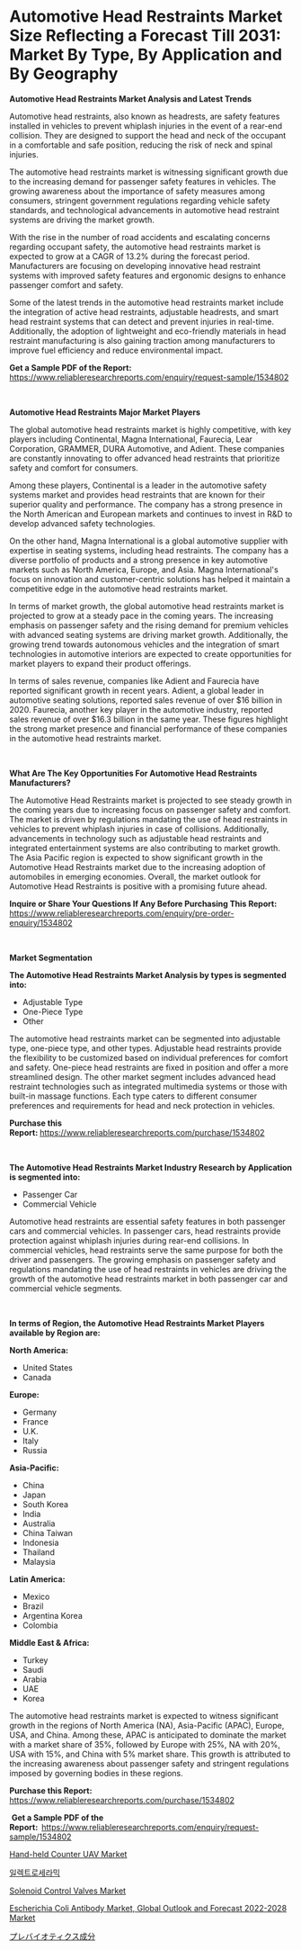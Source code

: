 <p><h1>Automotive Head Restraints Market Size Reflecting a Forecast Till 2031: Market By Type, By Application and By Geography</h1></p><p><strong>Automotive Head Restraints Market Analysis and Latest Trends</strong></p>
<p><p>Automotive head restraints, also known as headrests, are safety features installed in vehicles to prevent whiplash injuries in the event of a rear-end collision. They are designed to support the head and neck of the occupant in a comfortable and safe position, reducing the risk of neck and spinal injuries.</p><p>The automotive head restraints market is witnessing significant growth due to the increasing demand for passenger safety features in vehicles. The growing awareness about the importance of safety measures among consumers, stringent government regulations regarding vehicle safety standards, and technological advancements in automotive head restraint systems are driving the market growth.</p><p>With the rise in the number of road accidents and escalating concerns regarding occupant safety, the automotive head restraints market is expected to grow at a CAGR of 13.2% during the forecast period. Manufacturers are focusing on developing innovative head restraint systems with improved safety features and ergonomic designs to enhance passenger comfort and safety.</p><p>Some of the latest trends in the automotive head restraints market include the integration of active head restraints, adjustable headrests, and smart head restraint systems that can detect and prevent injuries in real-time. Additionally, the adoption of lightweight and eco-friendly materials in head restraint manufacturing is also gaining traction among manufacturers to improve fuel efficiency and reduce environmental impact.</p></p>
<p><strong>Get a Sample PDF of the Report:&nbsp;</strong> <a href="https://www.reliableresearchreports.com/enquiry/request-sample/1534802">https://www.reliableresearchreports.com/enquiry/request-sample/1534802</a></p>
<p>&nbsp;</p>
<p><strong>Automotive Head Restraints Major Market Players</strong></p>
<p><p>The global automotive head restraints market is highly competitive, with key players including Continental, Magna International, Faurecia, Lear Corporation, GRAMMER, DURA Automotive, and Adient. These companies are constantly innovating to offer advanced head restraints that prioritize safety and comfort for consumers.</p><p>Among these players, Continental is a leader in the automotive safety systems market and provides head restraints that are known for their superior quality and performance. The company has a strong presence in the North American and European markets and continues to invest in R&D to develop advanced safety technologies.</p><p>On the other hand, Magna International is a global automotive supplier with expertise in seating systems, including head restraints. The company has a diverse portfolio of products and a strong presence in key automotive markets such as North America, Europe, and Asia. Magna International's focus on innovation and customer-centric solutions has helped it maintain a competitive edge in the automotive head restraints market.</p><p>In terms of market growth, the global automotive head restraints market is projected to grow at a steady pace in the coming years. The increasing emphasis on passenger safety and the rising demand for premium vehicles with advanced seating systems are driving market growth. Additionally, the growing trend towards autonomous vehicles and the integration of smart technologies in automotive interiors are expected to create opportunities for market players to expand their product offerings.</p><p>In terms of sales revenue, companies like Adient and Faurecia have reported significant growth in recent years. Adient, a global leader in automotive seating solutions, reported sales revenue of over $16 billion in 2020. Faurecia, another key player in the automotive industry, reported sales revenue of over $16.3 billion in the same year. These figures highlight the strong market presence and financial performance of these companies in the automotive head restraints market.</p></p>
<p>&nbsp;</p>
<p><strong>What Are The Key Opportunities For Automotive Head Restraints Manufacturers?</strong></p>
<p><p>The Automotive Head Restraints market is projected to see steady growth in the coming years due to increasing focus on passenger safety and comfort. The market is driven by regulations mandating the use of head restraints in vehicles to prevent whiplash injuries in case of collisions. Additionally, advancements in technology such as adjustable head restraints and integrated entertainment systems are also contributing to market growth. The Asia Pacific region is expected to show significant growth in the Automotive Head Restraints market due to the increasing adoption of automobiles in emerging economies. Overall, the market outlook for Automotive Head Restraints is positive with a promising future ahead.</p></p>
<p><strong>Inquire or Share Your Questions If Any Before Purchasing This Report:</strong> <a href="https://www.reliableresearchreports.com/enquiry/pre-order-enquiry/1534802">https://www.reliableresearchreports.com/enquiry/pre-order-enquiry/1534802</a></p>
<p>&nbsp;</p>
<p><strong>Market Segmentation</strong></p>
<p><strong>The Automotive Head Restraints Market Analysis by types is segmented into:</strong></p>
<p><ul><li>Adjustable Type</li><li>One-Piece Type</li><li>Other</li></ul></p>
<p><p>The automotive head restraints market can be segmented into adjustable type, one-piece type, and other types. Adjustable head restraints provide the flexibility to be customized based on individual preferences for comfort and safety. One-piece head restraints are fixed in position and offer a more streamlined design. The other market segment includes advanced head restraint technologies such as integrated multimedia systems or those with built-in massage functions. Each type caters to different consumer preferences and requirements for head and neck protection in vehicles.</p></p>
<p><strong>Purchase this Report:&nbsp;</strong><a href="https://www.reliableresearchreports.com/purchase/1534802">https://www.reliableresearchreports.com/purchase/1534802</a></p>
<p>&nbsp;</p>
<p><strong>The Automotive Head Restraints Market Industry Research by Application is segmented into:</strong></p>
<p><ul><li>Passenger Car</li><li>Commercial Vehicle</li></ul></p>
<p><p>Automotive head restraints are essential safety features in both passenger cars and commercial vehicles. In passenger cars, head restraints provide protection against whiplash injuries during rear-end collisions. In commercial vehicles, head restraints serve the same purpose for both the driver and passengers. The growing emphasis on passenger safety and regulations mandating the use of head restraints in vehicles are driving the growth of the automotive head restraints market in both passenger car and commercial vehicle segments.</p></p>
<p>&nbsp;</p>
<p><strong>In terms of Region, the Automotive Head Restraints Market Players available by Region are:</strong></p>
<p>
    <p> <strong> North America: </strong>
        <ul>
            <li>United States</li>
            <li>Canada</li>
        </ul>
        </p> 
    <p> <strong> Europe: </strong>
        <ul>
            <li>Germany</li>
            <li>France</li>
            <li>U.K.</li>
            <li>Italy</li>
            <li>Russia</li>
        </ul>
        </p> 
    <p> <strong> Asia-Pacific: </strong>
        <ul>
            <li>China</li>
            <li>Japan</li>
            <li>South Korea</li>
            <li>India</li>
            <li>Australia</li>
            <li>China Taiwan</li>
            <li>Indonesia</li>
            <li>Thailand</li>
            <li>Malaysia</li>
        </ul>
        </p> 
    <p> <strong> Latin America: </strong>
        <ul>
            <li>Mexico</li>
            <li>Brazil</li>
            <li>Argentina Korea</li>
            <li>Colombia</li>
        </ul>
        </p> 
    <p> <strong> Middle East & Africa: </strong>
        <ul>
            <li>Turkey</li>
            <li>Saudi</li>
            <li>Arabia</li>
            <li>UAE</li>
            <li>Korea</li>
        </ul>
    </p>
    </p>
<p><p>The automotive head restraints market is expected to witness significant growth in the regions of North America (NA), Asia-Pacific (APAC), Europe, USA, and China. Among these, APAC is anticipated to dominate the market with a market share of 35%, followed by Europe with 25%, NA with 20%, USA with 15%, and China with 5% market share. This growth is attributed to the increasing awareness about passenger safety and stringent regulations imposed by governing bodies in these regions.</p></p>
<p><strong>Purchase this Report: </strong><a href="https://www.reliableresearchreports.com/purchase/1534802">https://www.reliableresearchreports.com/purchase/1534802</a></p>
<p>&nbsp;<strong>Get a Sample PDF of the Report:&nbsp;&nbsp;</strong><a href="https://www.reliableresearchreports.com/enquiry/request-sample/1534802">https://www.reliableresearchreports.com/enquiry/request-sample/1534802</a></p>
<p><strong></strong></p>
<p><p><a href="https://florentine-yuzu-f42.notion.site/Hand-held-Counter-UAV-Market-Size-Growth-Outlook-from-2024-to-2031-projecting-at-Market-s-Trends-A-8765bac0b160440a9333d8c13796ebdd">Hand-held Counter UAV Market</a></p><p><a href="https://github.com/trmesnao7959541/Market-Research-Report-List-1/blob/main/8813427187760.md">일렉트로세라믹</a></p><p><a href="https://issuu.com/reportprime-2/docs/solenoid-control-valves-market-size-2030.pptx">Solenoid Control Valves Market</a></p><p><a href="https://view.publitas.com/reportprime-1/escherichia-coli-antibody-market-global-outlook-and-forecast-2022-2028-market-size-2023-2030-global-industrial-analysis-key-geographical-regions-market-share-top-key-players-product-types-and-forecast-research-report/">Escherichia Coli Antibody Market, Global Outlook and Forecast 2022-2028 Market</a></p><p><a href="https://github.com/xnljig2898992/Market-Research-Report-List-1/blob/main/4538375187825.md">プレバイオティクス成分</a></p></p>